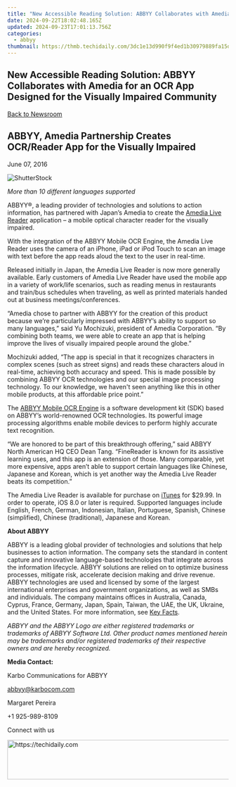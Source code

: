 ```yaml
---
title: "New Accessible Reading Solution: ABBYY Collaborates with Amedia for an OCR App Designed for the Visually Impaired Community"
date: 2024-09-22T18:02:48.165Z
updated: 2024-09-23T17:01:13.756Z
categories:
  - abbyy
thumbnail: https://thmb.techidaily.com/3dc1e13d990f9f4ed1b30979889fa15d157b3da05c97d832955a545581c7804d.jpg
---
```


## New Accessible Reading Solution: ABBYY Collaborates with Amedia for an OCR App Designed for the Visually Impaired Community

[Back to Newsroom](https://tools.techidaily.com/abbyy/products/)

## ABBYY, Amedia Partnership Creates OCR/Reader App for the Visually Impaired

June 07, 2016

![ShutterStock](https://content.abbyy.com/-/media/project/abbyy/abbyy/branchtemplates/shutterstock_1272462163_1296-x-729.jpg?h=729&iar=0&w=1296)

_More than 10 different languages supported_ 

ABBYY®, a leading provider of technologies and solutions to action information, has partnered with Japan’s Amedia to create the [Amedia Live Reader](https://itunes.apple.com/us/app/amedia-live-reader/id1040357170?mt=8) application – a mobile optical character reader for the visually impaired.

With the integration of the ABBYY Mobile OCR Engine, the Amedia Live Reader uses the camera of an iPhone, iPad or iPod Touch to scan an image with text before the app reads aloud the text to the user in real-time.

Released initially in Japan, the Amedia Live Reader is now more generally available. Early customers of Amedia Live Reader have used the mobile app in a variety of work/life scenarios, such as reading menus in restaurants and train/bus schedules when traveling, as well as printed materials handed out at business meetings/conferences.

“Amedia chose to partner with ABBYY for the creation of this product because we’re particularly impressed with ABBYY’s ability to support so many languages,” said Yu Mochizuki, president of Amedia Corporation. “By combining both teams, we were able to create an app that is helping improve the lives of visually impaired people around the globe.”

Mochizuki added, “The app is special in that it recognizes characters in complex scenes (such as street signs) and reads these characters aloud in real-time, achieving both accuracy and speed. This is made possible by combining ABBYY OCR technologies and our special image processing technology. To our knowledge, we haven't seen anything like this in other mobile products, at this affordable price point.”

The [ABBYY Mobile OCR Engine](https://tools.techidaily.com/abbyy/products/) is a software development kit (SDK) based on ABBYY’s world-renowned OCR technologies. Its powerful image processing algorithms enable mobile devices to perform highly accurate text recognition.

“We are honored to be part of this breakthrough offering,” said ABBYY North American HQ CEO Dean Tang. “FineReader is known for its assistive learning uses, and this app is an extension of those. Many comparable, yet more expensive, apps aren’t able to support certain languages like Chinese, Japanese and Korean, which is yet another way the Amedia Live Reader beats its competition.”

The Amedia Live Reader is available for purchase on [iTunes](https://itunes.apple.com/us/app/amedia-live-reader/id1040357170?mt=8) for $29.99\. In order to operate, iOS 8.0 or later is required. Supported languages include English, French, German, Indonesian, Italian, Portuguese, Spanish, Chinese (simplified), Chinese (traditional), Japanese and Korean.

**About ABBYY**

ABBYY is a leading global provider of technologies and solutions that help businesses to action information. The company sets the standard in content capture and innovative language-based technologies that integrate across the information lifecycle. ABBYY solutions are relied on to optimize business processes, mitigate risk, accelerate decision making and drive revenue. ABBYY technologies are used and licensed by some of the largest international enterprises and government organizations, as well as SMBs and individuals. The company maintains offices in Australia, Canada, Cyprus, France, Germany, Japan, Spain, Taiwan, the UAE, the UK, Ukraine, and the United States. For more information, see [Key Facts](https://tools.techidaily.com/abbyy/products/).

_ABBYY and the ABBYY Logo are either registered trademarks or trademarks of ABBYY Software Ltd. Other product names mentioned herein may be trademarks and/or registered trademarks of their respective owners and are hereby recognized._

**Media Contact:** 

Karbo Communications for ABBYY

abbyy@karbocom.com

Margaret Pereira

+1 925-989-8109

Connect with us

<ins class="adsbygoogle"
     style="display:block"
     data-ad-format="autorelaxed"
     data-ad-client="ca-pub-7571918770474297"
     data-ad-slot="1223367746"></ins>

<ins class="adsbygoogle"
     style="display:block"
     data-ad-client="ca-pub-7571918770474297"
     data-ad-slot="8358498916"
     data-ad-format="auto"
     data-full-width-responsive="true"></ins>



<!-- affiliate ads begin -->
<a href="https://appsumo.8odi.net/c/5597632/2037338/7443" target="_top" id="2037338">
  <img src="//a.impactradius-go.com/display-ad/7443-2037338" border="0" alt="https://techidaily.com" width="728" height="90"/>
</a>
<img height="0" width="0" src="https://appsumo.8odi.net/i/5597632/2037338/7443" style="position:absolute;visibility:hidden;" border="0" />
<!-- affiliate ads end -->

